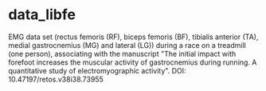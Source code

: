 # data_libfe
EMG data set (rectus femoris (RF), biceps femoris (BF), tibialis anterior (TA), medial gastrocnemius (MG) and lateral (LG)) during a race on a treadmill (one person), associating with the manuscript "The initial impact with forefoot increases the muscular activity of gastrocnemius during running. A quantitative study of electromyographic activity". DOI: 10.47197/retos.v38i38.73955

